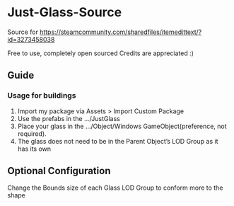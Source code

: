 # Just-Glass-Source
Source for https://steamcommunity.com/sharedfiles/itemedittext/?id=3273458038

Free to use, completely open sourced 
Credits are appreciated :)


## Guide
### Usage for buildings
1. Import my package via Assets > Import Custom Package
1. Use the prefabs in the …/JustGlass
1. Place your glass in the …/Object/Windows GameObject(preference, not required).
1. The glass does not need to be in the Parent Object’s LOD Group as it has its own

## Optional Configuration
  Change the Bounds size of each Glass LOD Group to conform more to the shape
